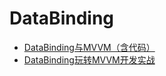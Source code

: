 # DataBinding
* [DataBinding与MVVM（含代码）](http://www.jianshu.com/p/bc2884c588c4)
* [DataBinding玩转MVVM开发实战](http://blog.csdn.net/donkor_/article/details/54598215)

